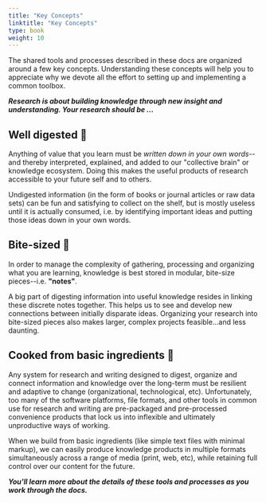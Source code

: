 ```yaml
---
title: "Key Concepts"
linktitle: "Key Concepts"
type: book
weight: 10
---
```


The shared tools and processes described in these docs are organized around a few key concepts. Understanding these concepts will help you to appreciate why we devote all the effort to setting up and implementing a common toolbox. 

***Research is about building knowledge through new insight and understanding. Your research should be ...***

## Well digested 🥕

Anything of value that you learn must be *written down in your own words*--and thereby interpreted, explained, and added to our "collective brain" or knowledge ecosystem. Doing this makes the useful products of research accessible to your future self and to others. 

Undigested information (in the form of books or journal articles or raw data sets) can be fun and satisfying to collect on the shelf, but is mostly useless until it is actually consumed, i.e. by identifying important ideas and putting those ideas down in your own words. 

## Bite-sized 🍪

In order to manage the complexity of gathering, processing and organizing what you are learning, knowledge is best stored in modular, bite-size pieces--i.e. **"notes"**. 

A big part of digesting information into useful knowledge resides in linking these discrete notes together. This helps us to see and develop new connections between initially disparate ideas. Organizing your research into bite-sized pieces also makes larger, complex projects feasible...and less daunting.

## Cooked from basic ingredients 🌾

Any system for research and writing designed to digest, organize and connect information and knowledge over the long-term must be resilient and adaptive to change (organizational, technological, etc). Unfortunately, too many of the software platforms, file formats, and other tools in common use for research and writing are pre-packaged and pre-processed convenience products that lock us into inflexible and ultimately unproductive ways of working. 

When we build from basic ingredients (like simple text files with minimal markup), we can easily produce knowledge products in multiple formats simultaneously across a range of media (print, web, etc), while retaining full control over our content for the future. 

***You'll learn more about the details of these tools and processes as you work through the docs.***